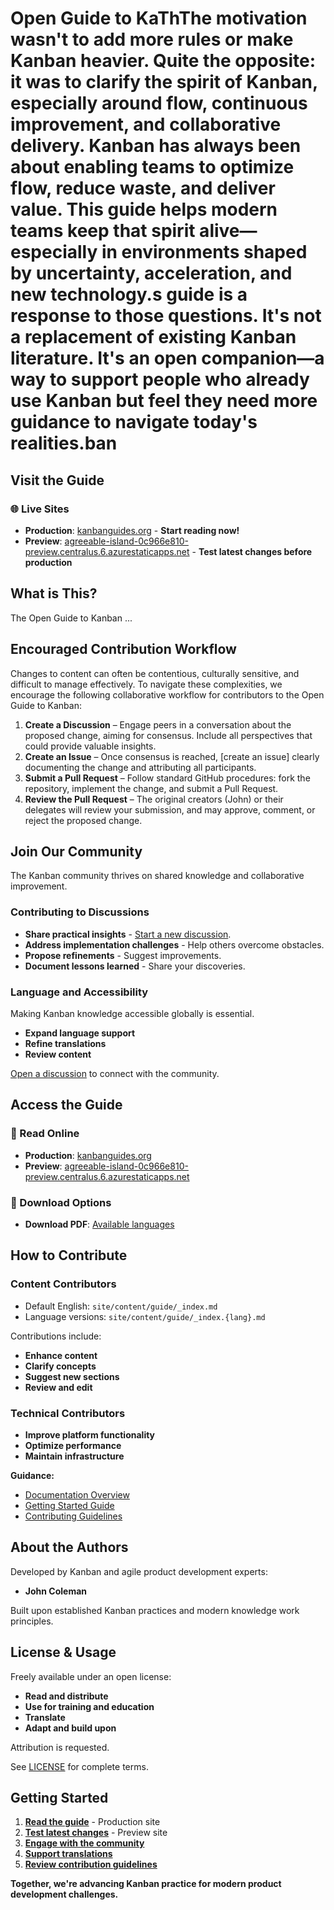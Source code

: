 # Open Guide to KaThThe motivation wasn't to add more rules or make Kanban heavier. Quite the opposite: it was to clarify the spirit of Kanban, especially around flow, continuous improvement, and collaborative delivery. Kanban has always been about enabling teams to optimize flow, reduce waste, and deliver value. This guide helps modern teams keep that spirit alive—especially in environments shaped by uncertainty, acceleration, and new technology.s guide is a response to those questions. It's not a replacement of existing Kanban literature. It's an open companion—a way to support people who already use Kanban but feel they need more guidance to navigate today's realities.ban

## Visit the Guide

### 🌐 Live Sites

- **Production**: [kanbanguides.org](https://kanbanguides.org) - **Start reading now!**
- **Preview**: [agreeable-island-0c966e810-preview.centralus.6.azurestaticapps.net](https://agreeable-island-0c966e810-preview.centralus.6.azurestaticapps.net/) - **Test latest changes before production**

## What is This?

The Open Guide to Kanban ...

## Encouraged Contribution Workflow

Changes to content can often be contentious, culturally sensitive, and difficult to manage effectively. To navigate these complexities, we encourage the following collaborative workflow for contributors to the Open Guide to Kanban:

1. **Create a Discussion** – Engage peers in a conversation about the proposed change, aiming for consensus. Include all perspectives that could provide valuable insights.
2. **Create an Issue** – Once consensus is reached, \[create an issue] clearly documenting the change and attributing all participants.
3. **Submit a Pull Request** – Follow standard GitHub procedures: fork the repository, implement the change, and submit a Pull Request.
4. **Review the Pull Request** – The original creators (John) or their delegates will review your submission, and may approve, comment, or reject the proposed change.

## Join Our Community

The Kanban community thrives on shared knowledge and collaborative improvement.

### Contributing to Discussions

- **Share practical insights** - [Start a new discussion](https://github.com/KanbanGuides/OpenGuideToKanban/discussions).
- **Address implementation challenges** - Help others overcome obstacles.
- **Propose refinements** - Suggest improvements.
- **Document lessons learned** - Share your discoveries.

### Language and Accessibility

Making Kanban knowledge accessible globally is essential.

- **Expand language support**
- **Refine translations**
- **Review content**

[Open a discussion](https://github.com/KanbanGuides/OpenGuideToKanban/discussions) to connect with the community.

## Access the Guide

### 📖 Read Online

- **Production**: [kanbanguides.org](https://kanbanguides.org)
- **Preview**: [agreeable-island-0c966e810-preview.centralus.6.azurestaticapps.net](https://agreeable-island-0c966e810-preview.centralus.6.azurestaticapps.net/)

### 📄 Download Options

- **Download PDF**: [Available languages](https://kanbanguides.org/download)

## How to Contribute

### Content Contributors

- Default English: `site/content/guide/_index.md`
- Language versions: `site/content/guide/_index.{lang}.md`

Contributions include:

- **Enhance content**
- **Clarify concepts**
- **Suggest new sections**
- **Review and edit**

### Technical Contributors

- **Improve platform functionality**
- **Optimize performance**
- **Maintain infrastructure**

**Guidance:**

- [Documentation Overview](./docs/README.md)
- [Getting Started Guide](./docs/getting-started.md)
- [Contributing Guidelines](./docs/contributing.md)

## About the Authors

Developed by Kanban and agile product development experts:

- **John Coleman**

Built upon established Kanban practices and modern knowledge work principles.

## License & Usage

Freely available under an open license:

- **Read and distribute**
- **Use for training and education**
- **Translate**
- **Adapt and build upon**

Attribution is requested.

See [LICENSE](./LICENSE) for complete terms.

## Getting Started

1. **[Read the guide](https://kanbanguides.org)** - Production site
2. **[Test latest changes](https://agreeable-island-0c966e810-preview.centralus.6.azurestaticapps.net/)** - Preview site
3. **[Engage with the community](https://github.com/KanbanGuides/OpenGuideToKanban/discussions)**
4. **[Support translations](https://github.com/KanbanGuides/OpenGuideToKanban/discussions)**
5. **[Review contribution guidelines](./docs/contributing.md)**

**Together, we're advancing Kanban practice for modern product development challenges.**
